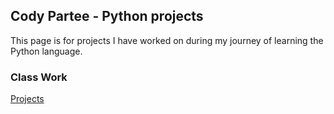 ## Cody Partee - Python projects

This page is for projects I have worked on during my journey of learning the Python language.

### Class Work

[Projects](https://github.com/sodo90/Python/tree/main/Simple%20Schoolwork)
